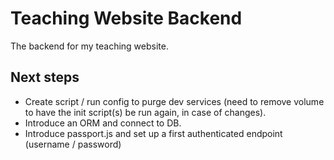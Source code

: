 # Teaching Website Backend
The backend for my teaching website.

## Next steps
- Create script / run config to purge dev services (need to remove volume to have the init script(s) be run again, in case of changes).
- Introduce an ORM and connect to DB.
- Introduce passport.js and set up a first authenticated endpoint (username / password)
